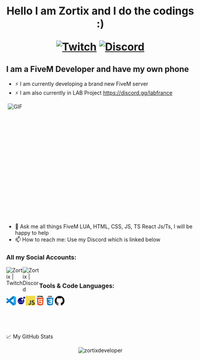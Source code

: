 <h1 align="center">Hello I am Zortix and I do the codings :)
 

[![Twitch](https://img.shields.io/badge/twitch-%239146FF.svg?&style=for-the-badge&logo=twitch&logoColor=white)][twitch]
[![Discord](https://img.shields.io/discord/340568729634996225?label=Discord&logo=Discord)][discord]

## I am a FiveM Developer and have my own phone

- ⚡ I am currently developing a brand new FiveM server
- ⚡ I am also currently in LAB Project https://discord.gg/labfrance

<img align="right" alt="GIF" src="https://i.ibb.co/YPnsXjK/wow.gif" width="500" height="320" />

- 💬 Ask me all things FiveM LUA, HTML, CSS, JS, TS React Js/Ts, I will be happy to help
- 📫 How to reach me: Use my Discord which is linked below

### All my Social Accounts: 

[<img align="left" alt="Zortix | Twitch" width="44px" src="https://img.icons8.com/fluent/2x/twitch.png" />][twitch]
[<img align="left" alt="Zortix | Discord" width="44px" src="https://i.ibb.co/YtNhB1V/icons8-discord-new-logo-48.png" />][discord]

</br>

### Tools & Code Languages: 

<img align="left" alt="Visual Studio Code" width="26px" src="https://raw.githubusercontent.com/github/explore/80688e429a7d4ef2fca1e82350fe8e3517d3494d/topics/visual-studio-code/visual-studio-code.png" />
<img align="left" alt="Lua" width="26px" src="https://raw.githubusercontent.com/github/explore/80688e429a7d4ef2fca1e82350fe8e3517d3494d/topics/lua/lua.png" />
<img align="left" alt="JavaScript" width="26px" src="https://raw.githubusercontent.com/github/explore/80688e429a7d4ef2fca1e82350fe8e3517d3494d/topics/javascript/javascript.png" />
<img align="left" alt="HTML5" width="26px" src="https://raw.githubusercontent.com/github/explore/80688e429a7d4ef2fca1e82350fe8e3517d3494d/topics/html/html.png" />
<img align="left" alt="CSS3" width="26px" src="https://raw.githubusercontent.com/github/explore/80688e429a7d4ef2fca1e82350fe8e3517d3494d/topics/css/css.png" />
<img align="left" alt="GitHub" width="26px" src="https://raw.githubusercontent.com/github/explore/78df643247d429f6cc873026c0622819ad797942/topics/github/github.png" />

</br>
</br>
</br>
</br>
</br>

📈 My GitHub Stats

<p align="center"> <img src="https://github-readme-stats.vercel.app/api?username=zortixdeveloper&show_icons=true&theme=gotham" alt="zortixdeveloper" />


[discord]: https://discord.gg/QVnGJeKgWU
[twitch]: https://www.twitch.tv/zortixtwitch
